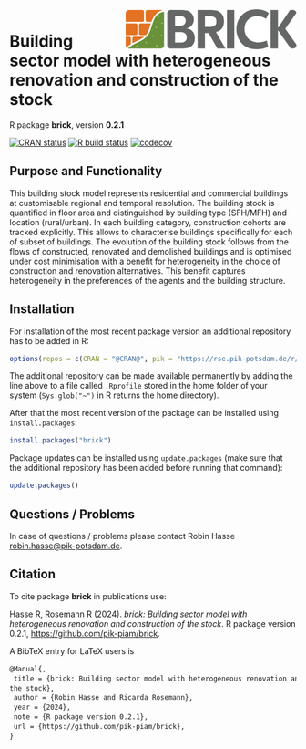 <img src='man/figures/logo_text_wide.svg' align="right" height="70"/>

# Building sector model with heterogeneous renovation and construction of the stock

R package **brick**, version **0.2.1**

[![CRAN status](https://www.r-pkg.org/badges/version/brick)](https://cran.r-project.org/package=brick)  [![R build status](https://github.com/pik-piam/brick/workflows/check/badge.svg)](https://github.com/pik-piam/brick/actions) [![codecov](https://codecov.io/gh/pik-piam/brick/branch/master/graph/badge.svg)](https://app.codecov.io/gh/pik-piam/brick) 

## Purpose and Functionality

This building stock model represents residential and commercial
    buildings at customisable regional and temporal resolution. The building
    stock is quantified in floor area and distinguished by building type 
    (SFH/MFH) and location (rural/urban). In each building category,
    construction cohorts are tracked explicitly. This allows to characterise
    buildings specifically for each of subset of buildings. The evolution of the
    building stock follows from the flows of constructed, renovated and
    demolished buildings and is optimised under cost minimisation with a benefit
    for heterogeneity in the choice of construction and renovation alternatives.
    This benefit captures heterogeneity in the preferences of the agents and
    the building structure.


## Installation

For installation of the most recent package version an additional repository has to be added in R:

```r
options(repos = c(CRAN = "@CRAN@", pik = "https://rse.pik-potsdam.de/r/packages"))
```
The additional repository can be made available permanently by adding the line above to a file called `.Rprofile` stored in the home folder of your system (`Sys.glob("~")` in R returns the home directory).

After that the most recent version of the package can be installed using `install.packages`:

```r 
install.packages("brick")
```

Package updates can be installed using `update.packages` (make sure that the additional repository has been added before running that command):

```r 
update.packages()
```

## Questions / Problems

In case of questions / problems please contact Robin Hasse <robin.hasse@pik-potsdam.de>.

## Citation

To cite package **brick** in publications use:

Hasse R, Rosemann R (2024). _brick: Building sector model with heterogeneous renovation and construction of the stock_. R package version 0.2.1, <https://github.com/pik-piam/brick>.

A BibTeX entry for LaTeX users is

 ```latex
@Manual{,
  title = {brick: Building sector model with heterogeneous renovation and construction of
the stock},
  author = {Robin Hasse and Ricarda Rosemann},
  year = {2024},
  note = {R package version 0.2.1},
  url = {https://github.com/pik-piam/brick},
}
```
